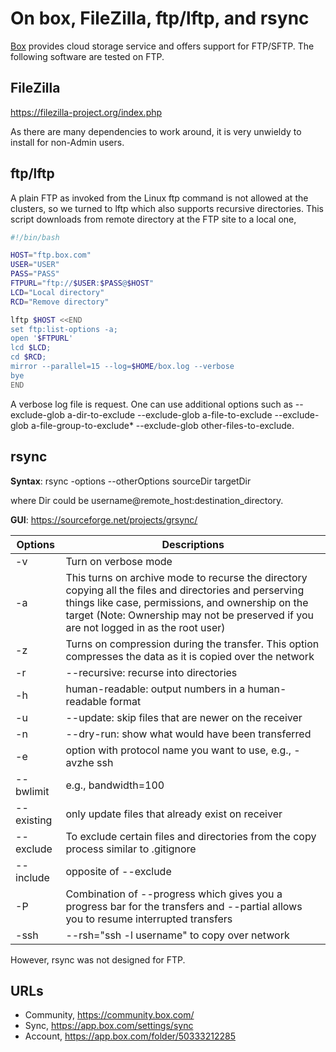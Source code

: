 # On box, FileZilla, ftp/lftp, and rsync

[Box](https://www.box.com) provides cloud storage service and offers support for FTP/SFTP. The following software are tested on FTP.

## FileZilla

https://filezilla-project.org/index.php

As there are many dependencies to work around, it is very unwieldy to install for non-Admin users.

## ftp/lftp

A plain FTP as invoked from the Linux ftp command is not allowed at the clusters, so we turned to lftp which also supports recursive directories. This script downloads from remote directory at the FTP site to a local one,
```bash
#!/bin/bash

HOST="ftp.box.com"
USER="USER"
PASS="PASS"
FTPURL="ftp://$USER:$PASS@$HOST"
LCD="Local directory"
RCD="Remove directory"

lftp $HOST <<END
set ftp:list-options -a;
open '$FTPURL'
lcd $LCD;
cd $RCD;
mirror --parallel=15 --log=$HOME/box.log --verbose
bye
END
```
A verbose log file is request. One can use additional options such as --exclude-glob a-dir-to-exclude --exclude-glob a-file-to-exclude --exclude-glob a-file-group-to-exclude* --exclude-glob other-files-to-exclude.

## rsync

**Syntax**: rsync -options --otherOptions sourceDir targetDir

where Dir could be username@remote_host:destination_directory.

**GUI**: https://sourceforge.net/projects/grsync/

Options | Descriptions
--------|----------------------------------------------------
-v | Turn on verbose mode
-a | This turns on archive mode to recurse the directory copying all the files and directories and perserving things like case, permissions, and ownership on the target (Note: Ownership may not be preserved if you are not logged in as the root user)
-z | Turns on compression during the transfer. This option compresses the data as it is copied over the network
-r | --recursive: recurse into directories
-h | human-readable: output numbers in a human-readable format
-u | --update: skip files that are newer on the receiver
-n | --dry-run: show what would have been transferred
-e | option with protocol name you want to use, e.g., -avzhe ssh
--bwlimit | e.g., bandwidth=100
--existing | only update files that already exist on receiver
--exclude | To exclude certain files and directories from the copy process similar to .gitignore
--include | opposite of --exclude
-P | Combination of --progress which gives you a progress bar for the transfers and --partial allows you to resume interrupted transfers
-ssh | --rsh="ssh -l username" to copy over network

However, rsync was not designed for FTP.

## URLs

* Community, https://community.box.com/
* Sync, https://app.box.com/settings/sync
* Account, https://app.box.com/folder/50333212285
